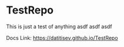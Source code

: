 # TestRepo
This is just a test of anything
asdf
asdf
asdf

Docs Link: https://datitisev.github.io/TestRepo
